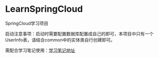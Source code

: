 # LearnSpringCloud
SpringCloud学习项目

启动注意事项：启动时需要配置数据库配置成自己的即可，本项目中只有一个UserInfo表，请结合common中的实体类自行创建即可。

需配合学习笔记使用：[学习笔记地址](https://www.cnblogs.com/yhr520/p/15766098.html)
